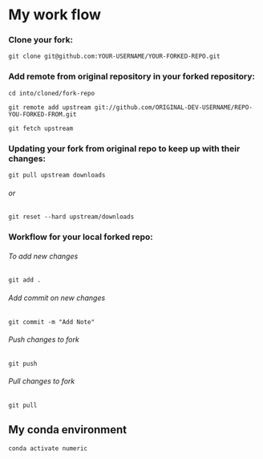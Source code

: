 <!-- #region -->
# My work flow

### Clone your fork:

`git clone git@github.com:YOUR-USERNAME/YOUR-FORKED-REPO.git`

### Add remote from original repository in your forked repository:

`cd into/cloned/fork-repo`

`git remote add upstream git://github.com/ORIGINAL-DEV-USERNAME/REPO-YOU-FORKED-FROM.git`

`git fetch upstream`

### Updating your fork from original repo to keep up with their changes:

`git pull upstream downloads`

###### or 

`git reset --hard upstream/downloads`



### Workflow for your local forked repo:
###### To add new changes
`git add .`

###### Add commit on new changes
`git commit -m "Add Note"`

###### Push changes to fork
`git push`

###### Pull changes to fork
`git pull`

<!-- #endregion -->

<!-- #region -->
## My conda environment


`conda activate numeric`
<!-- #endregion -->

```python

```

